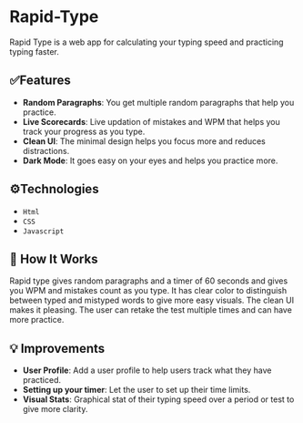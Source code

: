 # Rapid-Type
Rapid Type is a web app for calculating your typing speed and practicing typing faster. 

## ✅Features

- **Random Paragraphs**: You get multiple random paragraphs that help you practice.
- **Live Scorecards**: Live updation of mistakes and WPM that helps you track your progress as you type. 
- **Clean UI**: The minimal design helps you focus more and reduces distractions.
- **Dark Mode**: It goes easy on your eyes and helps you practice more. 

## ⚙️Technologies

- `Html`
- `CSS`
- `Javascript`
  
## 📝 How It Works

Rapid type gives random paragraphs and a timer of 60 seconds and gives you WPM and mistakes count as you type. It has clear color to distinguish between typed and mistyped words to give more easy visuals. The clean UI makes it pleasing. The user can retake the test multiple times and can have more practice. 

## 💡 Improvements

- **User Profile**: Add a user profile to help users track what they have practiced. 
- **Setting up your timer**: Let the user to set up their time limits.
- **Visual Stats**: Graphical stat of their typing speed over a period or test to give more clarity. 
  
